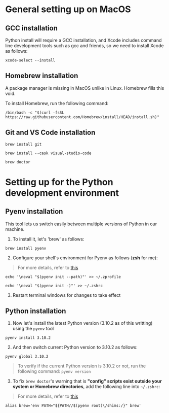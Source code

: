 # General setting up on MacOS

## GCC installation

Python install will require a GCC installation, and Xcode includes command line development tools such as gcc and friends, so we need to install Xcode as follows:

```
xcode-select --install
```

## Homebrew installation

A package manager is missing in MacOS unlike in Linux. Homebrew fills this void.

To install Homebrew, run the following command:

```
/bin/bash -c "$(curl -fsSL https://raw.githubusercontent.com/Homebrew/install/HEAD/install.sh)"
```

## Git and VS Code installation

```
brew install git
```
```
brew install --cask visual-studio-code
```
```
brew doctor
```

# Setting up for the Python development environment

## Pyenv installation

This tool lets us switch easily between multiple versions of Python in our machine.

1. To install it, let's 'brew' as follows:

```
brew install pyenv
```

2. Configure your shell's environment for Pyenv as follows (**zsh** for me):

>For more details, refer to [this](https://github.com/pyenv/pyenv#basic-github-checkout)

```
echo '\neval "$(pyenv init --path)"' >> ~/.zprofile
```
```
echo '\neval "$(pyenv init -)"' >> ~/.zshrc
```

3. Restart terminal windows for changes to take effect


## Python installation

1. Now let's install the latest Python version (3.10.2 as of this writting) using the `pyenv` tool

```
pyenv install 3.10.2
```

2. And then switch current Python version to 3.10.2 as follows:
```
pyenv global 3.10.2
```

>To verify if the current Python version is 3.10.2 or not, run the following command: `pyenv version`

3. To fix `brew doctor`'s warning that is **"config" scripts exist outside your system or Homebrew directories**, add the following line into `~/.zshrc`:
>For more details, refer to [this](https://github.com/pyenv/pyenv#homebrew-in-macos)

```
alias brew='env PATH="${PATH//$(pyenv root)\/shims:/}" brew'
```





